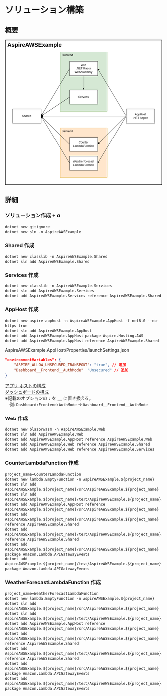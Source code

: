 # ソリューション構築

## 概要
![alt text](images/ソリューション構成図.drawio.png)

## 詳細

### ソリューション作成 + α
```
dotnet new gitignore
dotnet new sln -n AspireAWSExample
```

### Shared 作成
```
dotnet new classlib -n AspireAWSExample.Shared
dotnet sln add AspireAWSExample.Shared
```

### Services 作成
```
dotnet new classlib -n AspireAWSExample.Services
dotnet sln add AspireAWSExample.Services
dotnet add AspireAWSExample.Services reference AspireAWSExample.Shared
```


### AppHost 作成
```
dotnet new aspire-apphost -n AspireAWSExample.AppHost -f net8.0 --no-https true
dotnet sln add AspireAWSExample.AppHost
dotnet add AspireAWSExample.AppHost package Aspire.Hosting.AWS
dotnet add AspireAWSExample.AppHost reference AspireAWSExample.Shared
```

AspireAWSExample.AppHost/Properties/launchSettings.json
```json
"environmentVariables": {
    "ASPIRE_ALLOW_UNSECURED_TRANSPORT": "true", // 追加
    "Dashboard__Frontend__AuthMode": "Unsecured" // 追加
}
```
[アプリ ホストの構成](https://learn.microsoft.com/ja-jp/dotnet/aspire/app-host/configuration)  
[ダッシュボードの構成](https://learn.microsoft.com/ja-jp/dotnet/aspire/fundamentals/dashboard/configuration)  
※記載のオプションの `:` を `__` に置き換える。  
　例: `Dashboard:Frontend:AuthMode` → `Dashboard__Frontend__AuthMode`

### Web 作成
```
dotnet new blazorwasm -n AspireAWSExample.Web
dotnet sln add AspireAWSExample.Web
dotnet add AspireAWSExample.AppHost reference AspireAWSExample.Web
dotnet add AspireAWSExample.Web reference AspireAWSExample.Shared
dotnet add AspireAWSExample.Web reference AspireAWSExample.Services
```

### CounterLambdaFunction 作成
```
project_name=CounterLambdaFunction
dotnet new lambda.EmptyFunction -n AspireAWSExample.${project_name}
dotnet sln add AspireAWSExample.${project_name}/src/AspireAWSExample.${project_name}
dotnet sln add AspireAWSExample.${project_name}/test/AspireAWSExample.${project_name}.Tests
dotnet add AspireAWSExample.AppHost reference AspireAWSExample.${project_name}/src/AspireAWSExample.${project_name}
dotnet add AspireAWSExample.${project_name}/src/AspireAWSExample.${project_name} reference AspireAWSExample.Shared
dotnet add AspireAWSExample.${project_name}/test/AspireAWSExample.${project_name}.Tests reference AspireAWSExample.Shared
dotnet add AspireAWSExample.${project_name}/src/AspireAWSExample.${project_name} package Amazon.Lambda.APIGatewayEvents
dotnet add AspireAWSExample.${project_name}/test/AspireAWSExample.${project_name}.Tests package Amazon.Lambda.APIGatewayEvents
```

### WeatherForecastLambdaFunction 作成
```
project_name=WeatherForecastLambdaFunction
dotnet new lambda.EmptyFunction -n AspireAWSExample.${project_name}
dotnet sln add AspireAWSExample.${project_name}/src/AspireAWSExample.${project_name}
dotnet sln add AspireAWSExample.${project_name}/test/AspireAWSExample.${project_name}.Tests
dotnet add AspireAWSExample.AppHost reference AspireAWSExample.${project_name}/src/AspireAWSExample.${project_name}
dotnet add AspireAWSExample.${project_name}/src/AspireAWSExample.${project_name} reference AspireAWSExample.Shared
dotnet add AspireAWSExample.${project_name}/test/AspireAWSExample.${project_name}.Tests reference AspireAWSExample.Shared
dotnet add AspireAWSExample.${project_name}/src/AspireAWSExample.${project_name} package Amazon.Lambda.APIGatewayEvents
dotnet add AspireAWSExample.${project_name}/test/AspireAWSExample.${project_name}.Tests package Amazon.Lambda.APIGatewayEvents
```